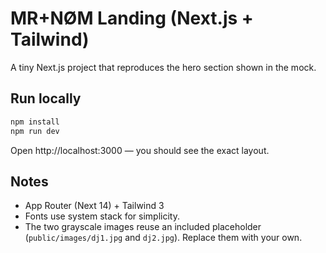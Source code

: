 
# MR+NØM Landing (Next.js + Tailwind)

A tiny Next.js project that reproduces the hero section shown in the mock.

## Run locally

```bash
npm install
npm run dev
```

Open http://localhost:3000 — you should see the exact layout.

## Notes
- App Router (Next 14) + Tailwind 3
- Fonts use system stack for simplicity.
- The two grayscale images reuse an included placeholder (`public/images/dj1.jpg` and `dj2.jpg`). Replace them with your own.
